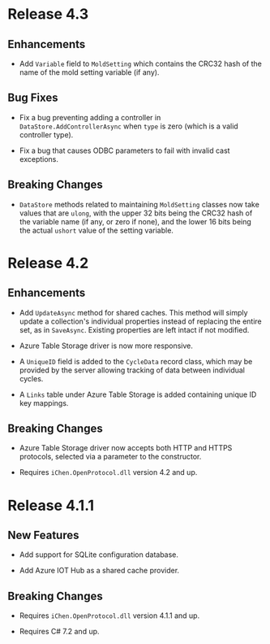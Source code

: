 Release 4.3
===========

Enhancements
------------

- Add `Variable` field to `MoldSetting` which contains the
  CRC32 hash of the name of the mold setting variable (if
  any).

Bug Fixes
---------

- Fix a bug preventing adding a controller in 
  `DataStore.AddControllerAsync` when `type` is zero
  (which is a valid controller type).

- Fix a bug that causes ODBC parameters to fail with invalid
  cast exceptions.

Breaking Changes
----------------

- `DataStore` methods related to maintaining `MoldSetting`
  classes now take values that are `ulong`, with the upper
  32 bits being the CRC32 hash of the variable name (if
  any, or zero if none), and the lower 16 bits being the
  actual `ushort` value of the setting variable.

  
Release 4.2
===========

Enhancements
------------

- Add `UpdateAsync` method for shared caches. This method
  will simply update a collection's individual properties
  instead of replacing the entire set, as in `SaveAsync`.
  Existing properties are left intact if not modified.

- Azure Table Storage driver is now more responsive.

- A `UniqueID` field is added to the `CycleData` record class,
  which may be provided by the server allowing tracking of data
  between individual cycles.

- A `Links` table under Azure Table Storage is added containing
  unique ID key mappings.

Breaking Changes
----------------

- Azure Table Storage driver now accepts both HTTP and HTTPS
  protocols, selected via a parameter to the constructor.

- Requires `iChen.OpenProtocol.dll` version 4.2 and up.


Release 4.1.1
=============

New Features
------------

- Add support for SQLite configuration database.

- Add Azure IOT Hub as a shared cache provider.

Breaking Changes
----------------

- Requires `iChen.OpenProtocol.dll` version 4.1.1 and up.

- Requires C# 7.2 and up.
